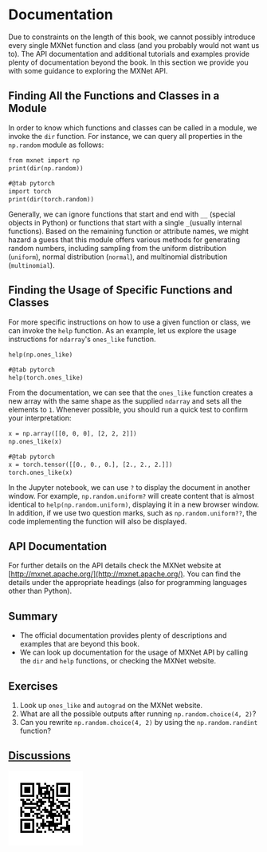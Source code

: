 # Documentation

Due to constraints on the length of this book, we cannot possibly introduce every single MXNet function and class (and you probably would not want us to). The API documentation and additional tutorials and examples provide plenty of documentation beyond the book. In this section we provide you with some guidance to exploring the MXNet API.

## Finding All the Functions and Classes in a Module

In order to know which functions and classes can be called in a module, we invoke the `dir` function. For instance, we can query all properties in the `np.random` module as follows:

```{.python .input  n=1}
from mxnet import np
print(dir(np.random))
```

```{.python .input  n=1}
#@tab pytorch
import torch
print(dir(torch.random))
```

Generally, we can ignore functions that start and end with `__` (special objects in Python) or functions that start with a single `_`(usually internal functions). Based on the remaining function or attribute names, we might hazard a guess that this module offers various methods for generating random numbers, including sampling from the uniform distribution (`uniform`), normal distribution (`normal`), and multinomial distribution  (`multinomial`).

## Finding the Usage of Specific Functions and Classes

For more specific instructions on how to use a given function or class, we can invoke the  `help` function. As an example, let us explore the usage instructions for `ndarray`'s `ones_like` function.

```{.python .input}
help(np.ones_like)
```

```{.python .input}
#@tab pytorch
help(torch.ones_like)
```

From the documentation, we can see that the `ones_like` function creates a new array with the same shape as the supplied `ndarray` and sets all the elements to `1`. Whenever possible, you should run a quick test to confirm your interpretation:

```{.python .input}
x = np.array([[0, 0, 0], [2, 2, 2]])
np.ones_like(x)
```

```{.python .input}
#@tab pytorch
x = torch.tensor([[0., 0., 0.], [2., 2., 2.]])
torch.ones_like(x)
```

In the Jupyter notebook, we can use `?` to display the document in another window. For example, `np.random.uniform?` will create content that is almost identical to `help(np.random.uniform)`, displaying it in a new browser window. In addition, if we use two question marks, such as `np.random.uniform??`, the code implementing the function will also be displayed.


## API Documentation

For further details on the API details check the MXNet website at  [http://mxnet.apache.org/](http://mxnet.apache.org/). You can find the details under the appropriate headings (also for programming languages other than Python).

## Summary

* The official documentation provides plenty of descriptions and examples that are beyond this book.
* We can look up documentation for the usage of MXNet API by calling the `dir` and `help` functions, or checking the MXNet website.


## Exercises

1. Look up `ones_like` and `autograd` on the MXNet website.
2. What are all the possible outputs after running `np.random.choice(4, 2)`?
3. Can you rewrite `np.random.choice(4, 2)` by using the `np.random.randint` function?


## [Discussions](https://discuss.mxnet.io/t/2322)

![](../img/qr_lookup-api.svg)
